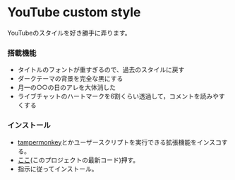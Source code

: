 # YouTube custom style

YouTubeのスタイルを好き勝手に弄ります。

### 搭載機能
- タイトルのフォントが重すぎるので、過去のスタイルに戻す
- ダークテーマの背景を完全な黒にする
- 月一の○○の日のアレを大体消した
- ライブチャットのハートマークを6割くらい透過して，コメントを読みやすくする


### インストール
- [tampermonkey](https://www.tampermonkey.net/)とかユーザースクリプトを実行できる拡張機能をインスコする。
- [ここ](https://github.com/oz0820/browser-userscript/raw/main/youtube-custom-style/youtube-custom-style.user.js)(このプロジェクトの最新コード)押す。
- 指示に従ってインストール。